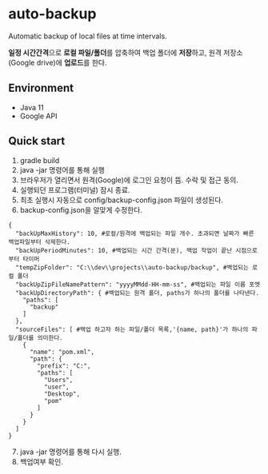 # auto-backup
Automatic backup of local files at time intervals.

**일정 시간간격**으로 **로컬 파일/폴더**를 압축하여 백업 폴더에 **저장**하고, 원격 저장소(Google drive)에 **업로드**를 한다.

## Environment
- Java 11
- Google API

## Quick start
1. gradle build
2. java -jar 명령어를 통해 실행
3. 브라우저가 열리면서 원격(Google)에 로그인 요청이 뜸. 수락 및 접근 동의.
4. 실행되던 프로그램(터미널) 잠시 종료. 
5. 최초 실행시 자동으로 config/backup-config.json 파일이 생성된다.
6. backup-config.json을 알맞게 수정한다.
```
{
  "backUpMaxHistory": 10, #로컬/원격에 백업되는 파일 개수. 초과되면 날짜가 빠른 백업파일부터 삭제한다.
  "backUpPeriodMinutes": 10, #백업되는 시간 간격(분), 백업 작업이 끝난 시점으로부터 타이머
  "tempZipFolder": "C:\\dev\\projects\\auto-backup/backup", #백업되는 로컬 폴더
  "backUpZipFileNamePattern": "yyyyMMdd-HH-mm-ss", #백업되는 파일 이름 포멧
  "backUpDirectoryPath": { #백업되는 원격 폴더, paths가 하나의 폴더를 나타낸다.
    "paths": [
      "backup"
    ]
  },
  "sourceFiles": [ #백업 하고자 하는 파일/폴더 목록,'{name, path}'가 하나의 파일/폴더를 의미한다.
    { 
      "name": "pom.xml",
      "path": {
        "prefix": "C:",
        "paths": [
          "Users",
          "user",
          "Desktop",
          "pom"
        ]
      }
    }
  ]
}
```
7. java -jar 명령어를 통해 다시 실행.
8. 백업여부 확인.
